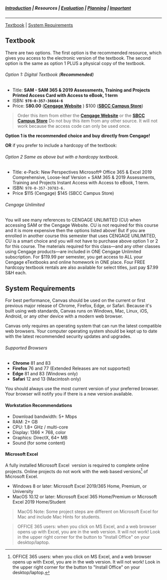 ##### [Introduction](introduction) | Resources | [Evaluation](evaluation) | [Planning](planning) | [Important](important)
***
[Textbook](#textbook) | [System Requirements](#system-requirements)

## Textbook

There are two options. The first option is the recommended resource, which gives you access to the electronic version of the textbook. The second option is the same as option 1 PLUS a physical copy of the textbook. 

###### Option 1: Digital Textbook (**Recommended**)
 - Title: **SAM - SAM 365 & 2019 Assessments, Training and Projects Printed Access Card with Access to eBook, 1 term** 
 - ISBN: **`978-0-357-36664-6`**
 - Price: $**80.00** (<a href="http://www.cengagebrain.com/course/4316390" target="_blank">**Cengage Website**</a> ) $100 (<a href="https://www.sbccbooks.com/" target="_blank">**SBCC Campus Store**</a>)

> Order this item from either the <a href="http://www.cengagebrain.com/course/4316390" target="_blank">**Cengage Website**</a> or the <a href="https://www.sbccbooks.com/" target="_blank">**SBCC Campus Store**</a> Do not buy this item from any other source. It will not work because the access code can only be used once.


**Option 1 is the recommended choice and buy directly from Cengage!**

**OR** if you prefer to include a hardcopy of the textbook:

###### Option 2 Same as above but with a hardcopy  textbook.

- Title: e-Pack: New Perspectives Microsoft® Office 365 & Excel 2019 Comprehensive, Loose-leaf Version + SAM 365 & 2019 Assessments, Training and Projects Instant Access with Access to eBook, 1 term.
- ISBN: `978-0-357-39783-6.`
- Price $115 (Cengage) $145 (SBCC Campus Store)


###### Cengage Unlimited
You will see many references to CENGAGE UNLIMITED (CU) when accessing SAM or the Cengage Website. CU is not required for this course and it is more expensive then the options listed above! But if you are enrolled in another course this semester that uses CENGAGE UNLIMITED, CU is a smart choice and you will not have to purchase above option 1 or 2 for this course. The materials required for this class—and any other classes using Cengage products—are included in ONE Cengage Unlimited subscription. For $119.99 per semester, you get access to ALL your Cengage eTextbooks and online homework in ONE place. Four FREE hardcopy textbook rentals are also available for select titles, just pay $7.99 S&H each.

## System Requirements

For best performance, Canvas should be used on the current or first previous major release of Chrome, Firefox, Edge, or Safari. Because it's built using web standards, Canvas runs on Windows, Mac, Linux, iOS, Android, or any other device with a modern web browser.

Canvas only requires an operating system that can run the latest compatible web browsers. Your computer operating system should be kept up to date with the latest recommended security updates and upgrades.

###### Supported Browsers

*   **Chrome** 81 and 83
*   **Firefox** 76 and 77 (Extended Releases are not supported)
*   **Edge** 81 and 83 (Windows only)
*   **Safari** 12 and 13 (Macintosh only)

You should always use the most current version of your preferred browser. Your browser will notify you if there is a new version available.

#### Workstation Recommendations

*   Download bandwidth: 5+ Mbps
*   RAM: 2+ GB
*   CPU: 1.8+ GHz / multi-core
*   Display: 1366 × 768, color
*   Graphics: DirectX, 64+ MB
*   Sound (for some content)

#### Microsoft Excel

A fully installed Microsoft Excel  version is required to complete online projects. Online projects do not work with the web based versions[^1] of Microsoft Excel.

*   Windows 8 or later: Microsoft Excel 2019/365 Home, Premium, or University
*   MacOS 10.12 or later: Microsoft Excel 365 Home/Premium or Microsoft Excel 2019 Home/Student

> MacOS Note: Some project steps are different on Microsoft Excel for Mac and include Mac Hints for students.

> OFFICE 365 users: when you click on MS Excel, and a web browser opens up with Excel, you are in the web version. It will not work! Look in the upper right corner for the button to "Install Office" on your desktop/laptop.

[^1]: OFFICE 365 users: when you click on MS Excel, and a web browser opens up with Excel, you are in the web version. It will not work! Look in the upper right corner for the button to "Install Office" on your desktop/laptop. 
